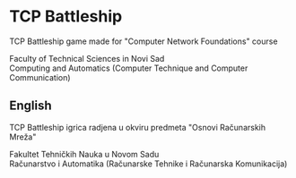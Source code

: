 # TCP Battleship
TCP Battleship game made for "Computer Network Foundations" course

Faculty of Technical Sciences in Novi Sad </br>
Computing and Automatics (Computer Technique and Computer Communication)

## English

TCP Battleship igrica radjena u okviru predmeta "Osnovi Računarskih Mreža"

Fakultet Tehničkih Nauka u Novom Sadu </br>
Računarstvo i Automatika (Računarske Tehnike i Računarska Komunikacija)

